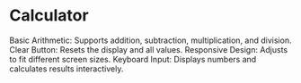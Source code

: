 # Calculator
Basic Arithmetic: Supports addition, subtraction, multiplication, and division. Clear Button: Resets the display and all values. Responsive Design: Adjusts to fit different screen sizes. Keyboard Input: Displays numbers and calculates results interactively.
